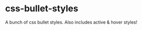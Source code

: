css-bullet-styles
=================

A bunch of css bullet styles. Also includes active &amp; hover styles!
